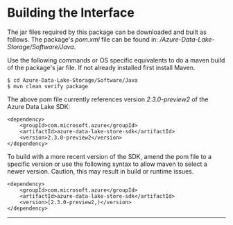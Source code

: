 # Building the Interface

The jar files required by this package can be downloaded and built as follows. The package's *pom.xml* file can be found in: */Azure-Data-Lake-Storage/Software/Java*.

Use the following commands or OS specific equivalents to do a maven build of the package's jar file. If not already installed first install Maven.
```
$ cd Azure-Data-Lake-Storage/Software/Java
$ mvn clean verify package
```

The above pom file currently references version *2.3.0-preview2* of the Azure Data Lake SDK:
```
<dependency>
    <groupId>com.microsoft.azure</groupId>
    <artifactId>azure-data-lake-store-sdk</artifactId>
    <version>2.3.0-preview2</version>
</dependency>
```

To build with a more recent version of the SDK, amend the pom file to a specific version or use the following syntax to allow maven to select a newer version. Caution, this may result in build or runtime issues.
```
<dependency>
    <groupId>com.microsoft.azure</groupId>
    <artifactId>azure-data-lake-store-sdk</artifactId>
    <version>[2.3.0-preview2,)</version>
</dependency>
```

-------------
[//]: #  (Copyright 2017 The MathWorks, Inc.)
